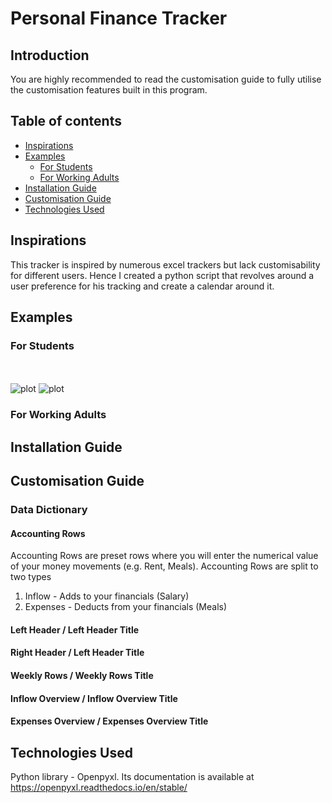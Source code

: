 # Personal Finance Tracker



## Introduction

You are highly recommended to read the customisation guide to fully utilise the customisation features built in this program.





## Table of contents
- [Inspirations](#inspirations)
- [Examples](#examples)
    - [For Students](#for-students)
    - [For Working Adults](#for-working-adults)
- [Installation Guide](#installation-guide)
- [Customisation Guide](#customisation-guide)
- [Technologies Used](#technologies-used)



## Inspirations

This tracker is inspired by numerous excel trackers but lack customisability for different users. Hence I created a python script that revolves around a user preference for his tracking and create a calendar around it.


## Examples


### For Students

<br /><br />
![plot](https://github.com/LimJiaEarn/PersonalFinanceTracker/blob/main/README_docs/Student%20Sample%20Overview.PNG)
![plot](https://github.com/LimJiaEarn/PersonalFinanceTracker/blob/main/README_docs/Student%20Sample%20Monthly.PNG)


### For Working Adults




## Installation Guide






## Customisation Guide 

### Data Dictionary

#### Accounting Rows
Accounting Rows are preset rows where you will enter the numerical value of your money movements (e.g. Rent, Meals).
Accounting Rows are split to two types
1) Inflow - Adds to your financials (Salary)
2) Expenses - Deducts from your financials (Meals)

#### Left Header / Left Header Title


#### Right Header  / Left Header Title


#### Weekly Rows / Weekly Rows Title


#### Inflow Overview / Inflow Overview Title

#### Expenses Overview / Expenses Overview Title











## Technologies Used
Python library - Openpyxl. Its documentation is available at https://openpyxl.readthedocs.io/en/stable/

